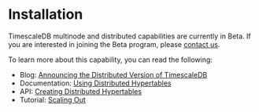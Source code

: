 # Installation

TimescaleDB multinode and distributed capabilities are currently in Beta. If you are interested
in joining the Beta program, please [contact us][contact].

To learn more about this capability, you can read the following:

- Blog: [Announcing the Distributed Version of TimescaleDB][blog-post]
- Documentation: [Using Distributed Hypertables][scale-out]
- API: [Creating Distributed Hypertables][api]
- Tutorial: [Scaling Out][tutorial]

[blog-post]: https://blog.timescale.com/blog/building-a-distributed-time-series-database-on-postgresql/
[scale-out]: /getting-started/scaling-out
[tutorial]: /tutorials/clustering
[api]: /api#create_distributed_hypertable
[contact]: https://www.timescale.com/contact
